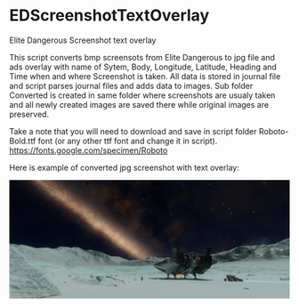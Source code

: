 # EDScreenshotTextOverlay
Elite Dangerous Screenshot text overlay

This script converts bmp screensots from Elite Dangerous to jpg file and ads overlay with name of Sytem, Body, Longitude, Latitude, Heading and Time when and where Screenshot is taken. All data is stored in journal file and script parses journal files and adds data to images. Sub folder Converted is created in same folder where screenshots are usualy taken and all newly created images are saved there while original images are preserved. 

Take a note that you will need to download and save in script folder Roboto-Bold.ttf font (or any other ttf font and change it in script).
https://fonts.google.com/specimen/Roboto

Here is example of converted jpg screenshot with text overlay:

![Example image](https://github.com/siklosi/EDScreenshotTextOverlay/blob/2958be387d4381125468ffb6d44654d500dcab5f/Screenshot_0086.jpg)
